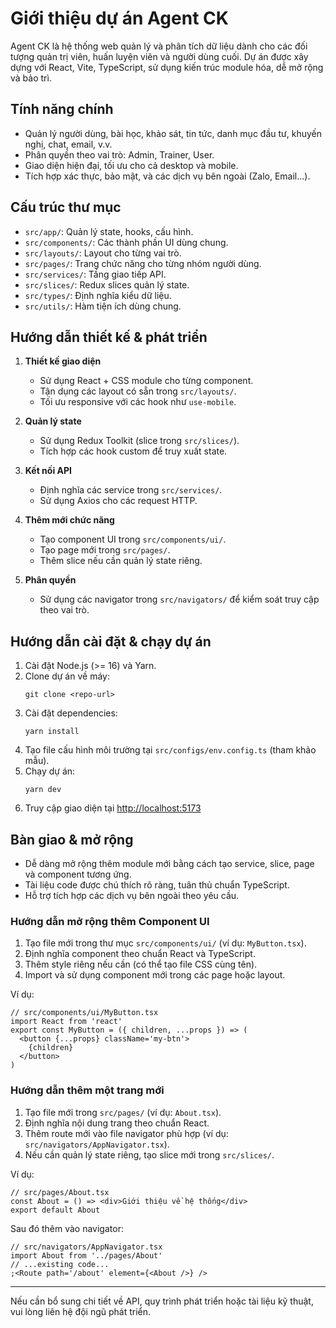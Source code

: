 # Giới thiệu dự án Agent CK

Agent CK là hệ thống web quản lý và phân tích dữ liệu dành cho các đối tượng quản trị viên, huấn luyện viên và người dùng cuối. Dự án được xây dựng với React, Vite, TypeScript, sử dụng kiến trúc module hóa, dễ mở rộng và bảo trì.

## Tính năng chính

- Quản lý người dùng, bài học, khảo sát, tin tức, danh mục đầu tư, khuyến nghị, chat, email, v.v.
- Phân quyền theo vai trò: Admin, Trainer, User.
- Giao diện hiện đại, tối ưu cho cả desktop và mobile.
- Tích hợp xác thực, bảo mật, và các dịch vụ bên ngoài (Zalo, Email...).

## Cấu trúc thư mục

- `src/app/`: Quản lý state, hooks, cấu hình.
- `src/components/`: Các thành phần UI dùng chung.
- `src/layouts/`: Layout cho từng vai trò.
- `src/pages/`: Trang chức năng cho từng nhóm người dùng.
- `src/services/`: Tầng giao tiếp API.
- `src/slices/`: Redux slices quản lý state.
- `src/types/`: Định nghĩa kiểu dữ liệu.
- `src/utils/`: Hàm tiện ích dùng chung.

## Hướng dẫn thiết kế & phát triển

1. **Thiết kế giao diện**
   - Sử dụng React + CSS module cho từng component.
   - Tận dụng các layout có sẵn trong `src/layouts/`.
   - Tối ưu responsive với các hook như `use-mobile`.

2. **Quản lý state**
   - Sử dụng Redux Toolkit (slice trong `src/slices/`).
   - Tích hợp các hook custom để truy xuất state.

3. **Kết nối API**
   - Định nghĩa các service trong `src/services/`.
   - Sử dụng Axios cho các request HTTP.

4. **Thêm mới chức năng**
   - Tạo component UI trong `src/components/ui/`.
   - Tạo page mới trong `src/pages/`.
   - Thêm slice nếu cần quản lý state riêng.

5. **Phân quyền**
   - Sử dụng các navigator trong `src/navigators/` để kiểm soát truy cập theo vai trò.

## Hướng dẫn cài đặt & chạy dự án

1. Cài đặt Node.js (>= 16) và Yarn.
2. Clone dự án về máy:
   ```
   git clone <repo-url>
   ```
3. Cài đặt dependencies:
   ```
   yarn install
   ```
4. Tạo file cấu hình môi trường tại `src/configs/env.config.ts` (tham khảo mẫu).
5. Chạy dự án:
   ```
   yarn dev
   ```
6. Truy cập giao diện tại [http://localhost:5173](http://localhost:5173)

## Bàn giao & mở rộng

- Dễ dàng mở rộng thêm module mới bằng cách tạo service, slice, page và component tương ứng.
- Tài liệu code được chú thích rõ ràng, tuân thủ chuẩn TypeScript.
- Hỗ trợ tích hợp các dịch vụ bên ngoài theo yêu cầu.

### Hướng dẫn mở rộng thêm Component UI

1. Tạo file mới trong thư mục `src/components/ui/` (ví dụ: `MyButton.tsx`).
2. Định nghĩa component theo chuẩn React và TypeScript.
3. Thêm style riêng nếu cần (có thể tạo file CSS cùng tên).
4. Import và sử dụng component mới trong các page hoặc layout.

Ví dụ:

```tsx
// src/components/ui/MyButton.tsx
import React from 'react'
export const MyButton = ({ children, ...props }) => (
  <button {...props} className='my-btn'>
    {children}
  </button>
)
```

### Hướng dẫn thêm một trang mới

1. Tạo file mới trong `src/pages/` (ví dụ: `About.tsx`).
2. Định nghĩa nội dung trang theo chuẩn React.
3. Thêm route mới vào file navigator phù hợp (ví dụ: `src/navigators/AppNavigator.tsx`).
4. Nếu cần quản lý state riêng, tạo slice mới trong `src/slices/`.

Ví dụ:

```tsx
// src/pages/About.tsx
const About = () => <div>Giới thiệu về hệ thống</div>
export default About
```

Sau đó thêm vào navigator:

```tsx
// src/navigators/AppNavigator.tsx
import About from '../pages/About'
// ...existing code...
;<Route path='/about' element={<About />} />
```

---

Nếu cần bổ sung chi tiết về API, quy trình phát triển hoặc tài liệu kỹ thuật, vui lòng liên hệ đội ngũ phát triển.
